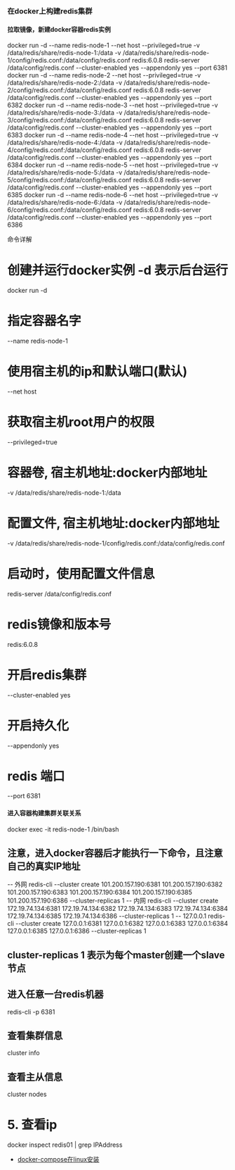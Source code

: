 ### 在docker上构建redis集群

#### 拉取镜像，新建docker容器redis实例



docker run -d --name redis-node-1 --net host --privileged=true -v /data/redis/share/redis-node-1:/data  -v  /data/redis/share/redis-node-1/config/redis.conf:/data/config/redis.conf  redis:6.0.8  redis-server /data/config/redis.conf --cluster-enabled yes  --appendonly yes --port 6381
docker run -d --name redis-node-2 --net host --privileged=true -v /data/redis/share/redis-node-2:/data  -v  /data/redis/share/redis-node-2/config/redis.conf:/data/config/redis.conf  redis:6.0.8  redis-server /data/config/redis.conf --cluster-enabled yes  --appendonly yes --port 6382
docker run -d --name redis-node-3 --net host --privileged=true -v /data/redis/share/redis-node-3:/data  -v  /data/redis/share/redis-node-3/config/redis.conf:/data/config/redis.conf  redis:6.0.8  redis-server /data/config/redis.conf --cluster-enabled yes  --appendonly yes --port 6383
docker run -d --name redis-node-4 --net host --privileged=true -v /data/redis/share/redis-node-4:/data  -v  /data/redis/share/redis-node-4/config/redis.conf:/data/config/redis.conf  redis:6.0.8  redis-server /data/config/redis.conf --cluster-enabled yes  --appendonly yes --port 6384
docker run -d --name redis-node-5 --net host --privileged=true -v /data/redis/share/redis-node-5:/data  -v  /data/redis/share/redis-node-5/config/redis.conf:/data/config/redis.conf  redis:6.0.8  redis-server /data/config/redis.conf --cluster-enabled yes  --appendonly yes --port 6385
docker run -d --name redis-node-6 --net host --privileged=true -v /data/redis/share/redis-node-6:/data  -v  /data/redis/share/redis-node-6/config/redis.conf:/data/config/redis.conf  redis:6.0.8  redis-server /data/config/redis.conf --cluster-enabled yes  --appendonly yes --port 6386


命令详解

# 创建并运行docker实例 -d 表示后台运行
docker run -d  
# 指定容器名字
--name redis-node-1
# 使用宿主机的ip和默认端口(默认)
--net host 
# 获取宿主机root用户的权限
--privileged=true
# 容器卷, 宿主机地址:docker内部地址
-v /data/redis/share/redis-node-1:/data
# 配置文件, 宿主机地址:docker内部地址
-v /data/redis/share/redis-node-1/config/redis.conf:/data/config/redis.conf
# 启动时，使用配置文件信息
redis-server /data/config/redis.conf
# redis镜像和版本号
redis:6.0.8
# 开启redis集群
--cluster-enabled yes 
# 开启持久化
--appendonly yes
# redis 端口
--port 6381


#### 进入容器构建集群关联关系

docker exec -it redis-node-1 /bin/bash
## 注意，进入docker容器后才能执行一下命令，且注意自己的真实IP地址
-- 外网
redis-cli --cluster create 101.200.157.190:6381 101.200.157.190:6382 101.200.157.190:6383 101.200.157.190:6384 101.200.157.190:6385 101.200.157.190:6386 --cluster-replicas 1
-- 内网
redis-cli --cluster create 172.19.74.134:6381 172.19.74.134:6382 172.19.74.134:6383 172.19.74.134:6384 172.19.74.134:6385 172.19.74.134:6386 --cluster-replicas 1
-- 127.0.0.1
redis-cli --cluster create 127.0.0.1:6381 127.0.0.1:6382 127.0.0.1:6383 127.0.0.1:6384 127.0.0.1:6385 127.0.0.1:6386 --cluster-replicas 1

## cluster-replicas 1 表示为每个master创建一个slave节点

## 进入任意一台redis机器
redis-cli -p 6381 
## 查看集群信息
cluster info 
## 查看主从信息
cluster nodes

# 5. 查看ip
docker inspect redis01 | grep IPAddress
 


- [docker-compose在linux安装]()


